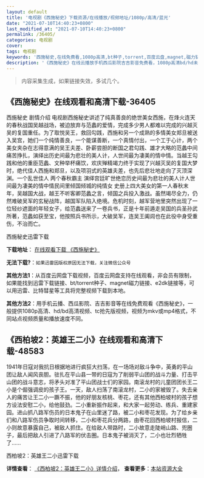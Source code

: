```yaml
---
layout: default
title: '电视剧《西施秘史》下载资源/在线播放/视频地址/1080p/高清/蓝光'
date: "2021-07-10T14:40:23+0800"
last_modified_at: "2021-07-10T14:40:23+0800"
permalink: /36405/
categories: 电视剧
cover:
tags: 电视剧
keywords: '西施秘史,在线免费看,1080p高清,bt种子,torrent,百度云盘,magnet,磁力链,迅雷下载资源'
description: '《西施秘史》在线云播放手机西瓜影院吉吉影音免费看，1080p高清bd/hd未删减完整版和tc抢先枪版，mkv/mp4格式，附带bt/torrent种子、magnet/磁力链、百度云盘、网盘资源迅雷下载链接'
---
```


>内容采集生成，如果链接失效，多试几个。


## 《西施秘史》在线观看和高清下载-36405

西施秘史 剧情介绍 电视剧西施秘史讲述了纯真善良的绝世美女西施，在烽火连天的春秋战国吴越战场，被迫放弃与范蠡的爱情，完成多少男人都难以完成的兴越灭吴的复国重任。为了取悦吴王，救回勾践，西施和另一个成熟的多情美女郑旦被送入吴宫，她们一个纯情善良，一个能谋善断，一个真情付出，一个工于心计，两个美女夹杂在志得意满的吴王夫差、卧薪尝胆的断国之君勾践、雄才大略的范蠡中间痛苦挣扎，演绎出历史间最为悲壮的美人计，人世间最为凄美的情中情。当越王勾践和他的重臣范蠡、文种举杯痛饮，欢庆殚精竭力终于实现了兴越灭吴的复国大梦时，绝代佳人西施和郑旦，以及项羽式的英雄夫差，也先后悲壮地走向了灭顶深渊。一个乱世佳人 两个春秋霸主 演绎宫廷旷世绝恋历史间最为悲壮的美人计人世间最为凄美的情中情民间里倾国倾城的纯情女 史册上四大美女的第一人春秋末年，吴越国大战，越王不听客卿范蠡之言，倾国之兵投入激战。虽然竭尽全力，仍然难破吴军的玄秘战阵，越国军队陷入绝境。危机时刻，越军营地里突然出现了一位轻纱遮面的年轻女子，给范蠡送来了一卷兵书，正是十年前遁走吴国的兵圣孙武所著，范蠡如获至宝，他按照兵书所示，大破吴军，连吴王阖闾也在此役中身受重伤，不治而亡。


西施秘史迅雷下载

**下载地址**： [在线观看下载 《西施秘史》](https://www.993dy.com//vod-detail-id-11662.html) 


**无法下载?**：`如果迅雷因版权原因无法下载，关注微信公众号 `

**其他方法1**：从百度云网盘下载视频，百度云网盘支持在线观看，非会员有限制，如果能找到迅雷下载链接、bt/torrent种子、magnet磁力链接、e2dk链接等，可以用迅雷、比特彗星等工具将完整视频下载到本地。

**其他方法2**：用手机云播、西瓜影院、吉吉影音等在线免费观看《西施秘史》，一般提供1080p高清、hd/bd高清视频、tc抢先版视频，视频为mkv或mp4格式，不同站点视频质量和播放速度不同。


## 《西柏坡2：英雄王二小》在线观看和高清下载-48583

1941年日寇对我抗日根据地进行疯狂大扫荡，在一场场对敌斗争中，英勇的平山团让敌人闻风丧胆。驻扎在平山县一带的日寇为了削弱平山团的战斗力量、打击平山团的战斗意志，将矛头对准了平山团战士们的家园。南滚龙村的儿童团团长王二小是个倔强调皮的孩子王。一天，敌人扫荡了南滚龙村，二小的家被毁了。失去亲人的痛苦让王二小一蹶不振，他的好朋友核桃、枣花，还有其他西柏坡村的孩子想方设法安慰二小，给他鼓劲。二小重新振作起来，和大家一起劳动、练兵、重建家园。进山抓八路军伤员的日本鬼子在山里迷了路，被二小和枣花发现。为了给乡亲们和八路军伤员争取时间转移，二小和枣花兵分两路，由枣花回西柏坡村报信，二小则故意暴露自己，被敌人抓住。在给敌人带路时，二小故意走陡峭山路、兜圈子，最后把敌人引进了八路军的伏击圈。日本鬼子被消灭了，二小也壮烈牺牲了……


西柏坡2：英雄王二小迅雷下载

**详情查看**： [《西柏坡2：英雄王二小》详情介绍](/movie/48583/)， **查看更多**：[本站资源大全](/movie/t/all/)

